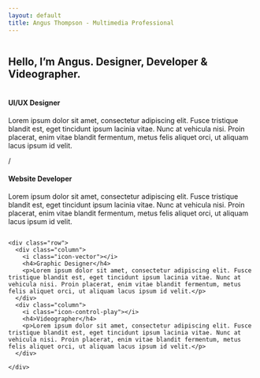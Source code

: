 ```yaml
---
layout: default
title: Angus Thompson - Multimedia Professional
---
```


<section id="intro">
  <div class="container">
    <div class="row">
      <div class="column">
        <h1>Hello, I’m Angus. Designer, Developer & Videographer.</h1>
      </div>
      <div class="column"></div>
    </div>
  </div>
</section>

<section id="about">
  <div class="container">
    <div class="row">
      <div class="column">
        <i class="icon-eye"></i>
        <h4>UI/UX Designer</h4>
        <p>Lorem ipsum dolor sit amet, consectetur adipiscing elit. Fusce tristique blandit est, eget tincidunt ipsum lacinia vitae. Nunc at vehicula nisi. Proin placerat, enim vitae blandit fermentum, metus felis aliquet orci, ut aliquam lacus ipsum id velit.</p>
      </div>
      <div class="column">
        <div class="icon"><i class="icon-arrow-left"></i><span>/</span><i class="icon-arrow-right"></i></div>
        <h4>Website Developer</h4>
        <p>Lorem ipsum dolor sit amet, consectetur adipiscing elit. Fusce tristique blandit est, eget tincidunt ipsum lacinia vitae. Nunc at vehicula nisi. Proin placerat, enim vitae blandit fermentum, metus felis aliquet orci, ut aliquam lacus ipsum id velit.</p>
      </div>
    </div>

    <div class="row">
      <div class="column">
        <i class="icon-vector"></i>
        <h4>Graphic Designer</h4>
        <p>Lorem ipsum dolor sit amet, consectetur adipiscing elit. Fusce tristique blandit est, eget tincidunt ipsum lacinia vitae. Nunc at vehicula nisi. Proin placerat, enim vitae blandit fermentum, metus felis aliquet orci, ut aliquam lacus ipsum id velit.</p>
      </div>
      <div class="column">
        <i class="icon-control-play"></i>
        <h4>Videographer</h4>
        <p>Lorem ipsum dolor sit amet, consectetur adipiscing elit. Fusce tristique blandit est, eget tincidunt ipsum lacinia vitae. Nunc at vehicula nisi. Proin placerat, enim vitae blandit fermentum, metus felis aliquet orci, ut aliquam lacus ipsum id velit.</p>
      </div>

    </div>
  </div>
</section>
